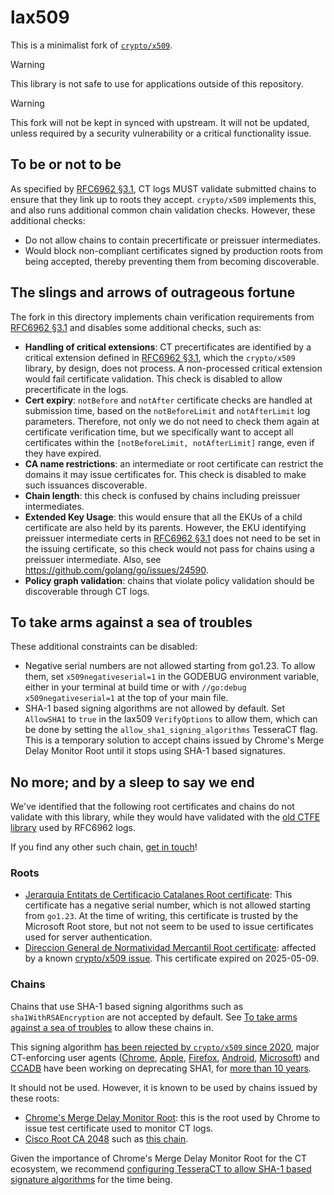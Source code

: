 # lax509

This is a minimalist fork of [`crypto/x509`](https://pkg.go.dev/crypto/x509).

> [!WARNING]
> This library is not safe to use for applications outside of this repository.

> [!WARNING]
> This fork will not be kept in synced with upstream. It will not be updated,
> unless required by a security vulnerability or a critical functionality issue.

## To be or not to be

As specified by [RFC6962 §3.1](https://www.rfc-editor.org/rfc/rfc6962#section-3.1),
CT logs MUST validate submitted chains to ensure that they link up to roots
they accept. `crypto/x509` implements this, and also runs additional common
chain validation checks. However, these additional checks:

- Do not allow chains to contain precertificate or preissuer intermediates.
- Would block non-compliant certificates signed by production roots from being
accepted, thereby preventing them from becoming discoverable.

## The slings and arrows of outrageous fortune

The fork in this directory implements chain verification requirements from
[RFC6962 §3.1](https://www.rfc-editor.org/rfc/rfc6962#section-3.1) and disables
some additional checks, such as:

- **Handling of critical extensions**: CT precertificates are identified by a
critical extension defined in [RFC6962 §3.1](https://www.rfc-editor.org/rfc/rfc6962#section-3.1),
 which the `crypto/x509` library, by design, does not process. A non-processed
 critical extension would fail certificate validation. This check is disabled to
 allow precertificate in the logs.
- **Cert expiry**: `notBefore` and `notAfter` certificate checks are handled at
submission time, based on the `notBeforeLimit` and `notAfterLimit` log
parameters. Therefore, not only we do not need to check them again at
certificate verification time, but we specifically want to accept all
certificates within the `[notBeforeLimit, notAfterLimit]` range, even if they
have expired.
- **CA name restrictions**: an intermediate or root certificate can restrict the
domains it may issue certificates for. This check is disabled to make such
issuances discoverable.
- **Chain length**: this check is confused by chains including preissuer intermediates.
- **Extended Key Usage**: this would ensure that all the EKUs of a child
certificate are also held by its parents. However, the EKU identifying preissuer
intermediate certs in [RFC6962 §3.1](https://www.rfc-editor.org/rfc/rfc6962#section-3.1)
does not need to be set in the issuing certificate, so this check would not pass
for chains using a preissuer intermediate. Also, see <https://github.com/golang/go/issues/24590>.
- **Policy graph validation**: chains that violate policy validation should be
discoverable through CT logs.

## To take arms against a sea of troubles

These additional constraints can be disabled:

- Negative serial numbers are not allowed starting from go1.23. To allow
   them, set `x509negativeserial=1` in the GODEBUG environment variable, either
   in your terminal at build time or with `//go:debug x509negativeserial=1` at
   the top of your main file.
- SHA-1 based signing algorithms are not allowed by default. Set `AllowSHA1` to
   `true` in the lax509 `VerifyOptions` to allow them, which can be done by
   setting the `allow_sha1_signing_algorithms` TesseraCT flag.
   This is a temporary solution to accept chains issued by Chrome's Merge Delay
   Monitor Root until it stops using SHA-1 based signatures.

## No more; and by a sleep to say we end

We've identified that the following root certificates and chains do not validate
with this library, while they would have validated with the [old CTFE library](https://github.com/google/certificate-transparency-go/tree/master/x509)
used by RFC6962 logs.

If you find any other such chain, [get in touch](/README.md#wave-contact)!

### Roots

- [Jerarquia Entitats de Certificacio Catalanes Root certificate](https://crt.sh/?sha256=88497F01602F3154246AE28C4D5AEF10F1D87EBB76626F4AE0B7F95BA7968799):
This certificate has a negative serial number, which is not allowed starting
from `go1.23`. At the time of writing, this certificate is trusted by the
Microsoft Root store, but not not seem to be used to issue certificates used for
server authentication.
- [Direccion General de Normatividad Mercantil Root certificate](https://crt.sh/?sha256=B41D516A5351D42DEEA191FA6EDF2A67DEE2F36DC969012C76669E616B900DDF):
affected by a known [crypto/x509 issue](https://github.com/golang/go/issues/69463).
This certificate expired on 2025-05-09.

### Chains

Chains that use SHA-1 based signing algorithms such as `sha1WithRSAEncryption`
are not accepted by default. See [To take arms against a sea of troubles](#to-take-arms-against-a-sea-of-troubles)
to allow these chains in.

This signing algorithm [has been rejected by `crypto/x509` since 2020](https://github.com/golang/go/issues/41682),
major CT-enforcing user agents ([Chrome](https://www.chromium.org/Home/chromium-security/education/tls/sha-1/),
[Apple](https://support.apple.com/en-us/103769), [Firefox](https://blog.mozilla.org/security/2017/02/23/the-end-of-sha-1-on-the-public-web/),
[Android](https://developer.android.com/privacy-and-security/security-ssl),
[Microsoft](https://techcommunity.microsoft.com/blog/windows-itpro-blog/microsoft-to-use-sha-2-exclusively-starting-may-9-2021/2261924))
and [CCADB](https://cabforum.org/2014/10/16/ballot-118-sha-1-sunset-passed/)
have been working on deprecating SHA1, for [more than 10 years](https://security.googleblog.com/2014/09/gradually-sunsetting-sha-1.html).

It should not be used. However, it is known to be used by chains issued by these
roots:

- [Chrome's Merge Delay Monitor Root](https://crt.sh/?sha256=86D8219C7E2B6009E37EB14356268489B81379E076E8F372E3DDE8C162A34134):
this is the root used by Chrome to issue test certificate used to monitor CT
logs.
- [Cisco Root CA 2048](https://crt.sh?sha256=8327BC8C9D69947B3DE3C27511537267F59C21B9FA7B613FAFBCCD53B7024000)
such as [this chain](https://crt.sh/?id=284265742).

Given the importance of Chrome's Merge Delay Monitor Root for the CT ecosystem,
we recommend [configuring TesseraCT to allow SHA-1 based signature algorithms](#to-take-arms-against-a-sea-of-troubles)
for the time being.
